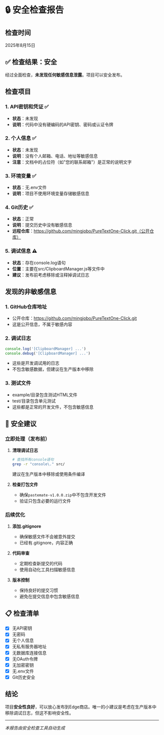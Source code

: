 # 🔒 安全检查报告

## 检查时间
2025年8月15日

## ✅ 检查结果：安全

经过全面检查，**未发现任何敏感信息泄露**。项目可以安全发布。

## 检查项目

### 1. API密钥和凭证 ✅
- **状态**：未发现
- **说明**：代码中没有硬编码的API密钥、密码或认证令牌

### 2. 个人信息 ✅
- **状态**：未发现
- **说明**：没有个人邮箱、电话、地址等敏感信息
- **注意**：文档中的占位符（如"您的联系邮箱"）是正常的说明文字

### 3. 环境变量 ✅
- **状态**：无.env文件
- **说明**：项目不使用环境变量存储敏感信息

### 4. Git历史 ✅
- **状态**：正常
- **说明**：提交历史中没有敏感信息
- **远程仓库**：https://github.com/mingjobo/PureTextOne-Click.git（公开仓库）

### 5. 调试信息 ⚠️
- **状态**：存在console.log语句
- **位置**：主要在src/ClipboardManager.js等文件中
- **建议**：发布前考虑移除或注释掉调试日志

## 发现的非敏感信息

### 1. GitHub仓库地址
- 公开仓库：https://github.com/mingjobo/PureTextOne-Click.git
- 这是公开信息，不属于敏感内容

### 2. 调试日志
```javascript
console.log('[ClipboardManager] ...')
console.debug('[ClipboardManager] ...')
```
- 这些是开发调试用的日志
- 不包含敏感数据，但建议在生产版本中移除

### 3. 测试文件
- example/目录包含测试HTML文件
- test/目录包含单元测试
- 这些都是正常的开发文件，不包含敏感信息

## 🔧 安全建议

### 立即处理（发布前）
1. **清理调试日志**
   ```bash
   # 查找所有console语句
   grep -r "console\." src/
   ```
   建议在生产版本中移除或使用条件编译

2. **检查打包文件**
   - 确保`pastemate-v1.0.0.zip`中不包含开发文件
   - 验证只包含必要的运行文件

### 后续优化
1. **添加.gitignore**
   - 确保敏感文件不会被意外提交
   - 已经有.gitignore，内容正确

2. **代码审查**
   - 定期检查新提交的代码
   - 使用自动化工具扫描敏感信息

3. **版本控制**
   - 保持良好的提交习惯
   - 避免在提交信息中包含敏感信息

## 📋 检查清单

- [x] 无API密钥
- [x] 无密码
- [x] 无个人信息
- [x] 无私有服务器地址
- [x] 无数据库连接信息
- [x] 无OAuth令牌
- [x] 无加密密钥
- [x] 无.env文件
- [x] Git历史安全

## 结论

项目**安全性良好**，可以放心发布到Edge商店。唯一的小建议是考虑在生产版本中移除调试日志，但这不影响安全性。

---

*本报告由安全检查工具自动生成*
